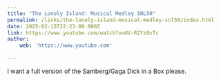 ```yaml
---
title: "The Lonely Island: Musical Medley SNL50"
permalink: /links/the-lonely-island-musical-medley-snl50/index.html
date: 2025-02-15T22:23:00.000Z
link: https://www.youtube.com/watch?v=UV-RZYz8xTc
author:
    web: 'https://www.youtube.com'

---
```


I want a full version of the Samberg/Gaga Dick in a Box please.
